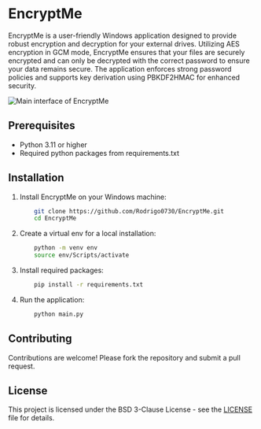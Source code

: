 
# EncryptMe

EncryptMe is a user-friendly Windows application designed to provide robust encryption and decryption for your external drives. Utilizing AES encryption in GCM mode, EncryptMe ensures that your files are securely encrypted and can only be decrypted with the correct password to ensure your data remains secure. The application enforces strong password policies and supports key derivation using PBKDF2HMAC for enhanced security.

![Main interface of EncryptMe](images_readme/main.png)

## Prerequisites

- Python 3.11 or higher
- Required python packages from requirements.txt

## Installation

1. Install EncryptMe on your Windows machine:
    ```sh
        git clone https://github.com/Rodrigo0730/EncryptMe.git
        cd EncryptMe
    ```

2. Create a virtual env for a local installation:
    ```sh
        python -m venv env
        source env/Scripts/activate
    ```

3. Install required packages:
    ```sh
        pip install -r requirements.txt
    ```

4. Run the application:
    ```sh
        python main.py
    ```
## Contributing

Contributions are welcome! Please fork the repository and submit a pull request.

## License

This project is licensed under the BSD 3-Clause License - see the [LICENSE](./LICENSE) file for details.

    
